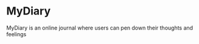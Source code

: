 # MyDiary

 MyDiary is an online journal where users can pen down their thoughts and feelings
 
 
 
 
 
 
 

